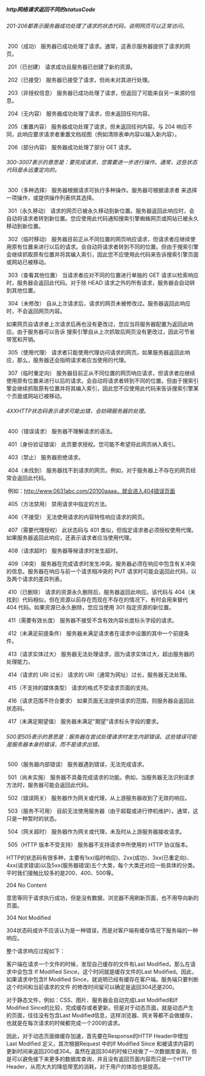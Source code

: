 ##### http网络请求返回不同的statusCode

###### 201-206都表示服务器成功处理了请求的状态代码，说明网页可以正常访问。

​    200（成功） 服务器已成功处理了请求。通常，这表示服务器提供了请求的网页。

​    201（已创建） 请求成功且服务器已创建了新的资源。

​    202（已接受） 服务器已接受了请求，但尚未对其进行处理。

​    203（非授权信息） 服务器已成功处理了请求，但返回了可能来自另一来源的信息。

​    204（无内容） 服务器成功处理了请求，但未返回任何内容。

​    205（重置内容） 服务器成功处理了请求，但未返回任何内容。与 204 响应不同，此响应要求请求者重置文档视图（例如清除表单内容以输入新内容）。

​    206（部分内容） 服务器成功处理了部分 GET 请求。

###### 300-3007表示的意思是：要完成请求，您需要进一步进行操作。通常，这些状态代码是永远重定向的。

​    300（多种选择） 服务器根据请求可执行多种操作。服务器可根据请求者 来选择一项操作，或提供操作列表供其选择。

​    301（永久移动） 请求的网页已被永久移动到新位置。服务器返回此响应时，会自动将请求者转到新位置。您应使用此代码通知搜索引擎蜘蛛网页或网站已被永久移动到新位置。

​    302（临时移动） 服务器目前正从不同位置的网页响应请求，但请求者应继续使用原有位置来进行以后的请求。会自动将请求者转到不同的位置。但由于搜索引擎会继续抓取原有位置并将其编入索引，因此您不应使用此代码来告诉搜索引擎页面或网站已被移动。

​    303（查看其他位置） 当请求者应对不同的位置进行单独的 GET 请求以检索响应时，服务器会返回此代码。对于除 HEAD 请求之外的所有请求，服务器会自动转到其他位置。

​    304（未修改） 自从上次请求后，请求的网页未被修改过。服务器返回此响应时，不会返回网页内容。

​    如果网页自请求者上次请求后再也没有更改过，您应当将服务器配置为返回此响应。由于服务器可以告诉 搜索引擎自从上次抓取后网页没有更改过，因此可节省带宽和开销。

​    305（使用代理） 请求者只能使用代理访问请求的网页。如果服务器返回此响应，那么，服务器还会指明请求者应当使用的代理。

​    307（临时重定向） 服务器目前正从不同位置的网页响应请求，但请求者应继续使用原有位置来进行以后的请求。会自动将请求者转到不同的位置。但由于搜索引擎会继续抓取原有位置并将其编入索引，因此您不应使用此代码来告诉搜索引擎某个页面或网站已被移动。

###### 4XXHTTP状态码表示请求可能出错，会妨碍服务器的处理。

​    400（错误请求） 服务器不理解请求的语法。

​    401（身份验证错误） 此页要求授权。您可能不希望将此网页纳入索引。

​    403（禁止） 服务器拒绝请求。

​    404（未找到） 服务器找不到请求的网页。例如，对于服务器上不存在的网页经常会返回此代码。

​    例如：http://www.0631abc.com/20100aaaa，就会进入404错误页面

​    405（方法禁用） 禁用请求中指定的方法。

​    406（不接受） 无法使用请求的内容特性响应请求的网页。

​    407（需要代理授权） 此状态码与 401 类似，但指定请求者必须授权使用代理。如果服务器返回此响应，还表示请求者应当使用代理。

​    408（请求超时） 服务器等候请求时发生超时。

​    409（冲突） 服务器在完成请求时发生冲突。服务器必须在响应中包含有关冲突的信息。服务器在响应与前一个请求相冲突的 PUT 请求时可能会返回此代码，以及两个请求的差异列表。

​    410（已删除） 请求的资源永久删除后，服务器返回此响应。该代码与 404（未找到）代码相似，但在资源以前存在而现在不存在的情况下，有时会用来替代 404 代码。如果资源已永久删除，您应当使用 301 指定资源的新位置。

​    411（需要有效长度） 服务器不接受不含有效内容长度标头字段的请求。

​    412（未满足前提条件） 服务器未满足请求者在请求中设置的其中一个前提条件。

​    413（请求实体过大） 服务器无法处理请求，因为请求实体过大，超出服务器的处理能力。

​    414（请求的 URI 过长） 请求的 URI（通常为网址）过长，服务器无法处理。

​    415（不支持的媒体类型） 请求的格式不受请求页面的支持。

​    416（请求范围不符合要求） 如果页面无法提供请求的范围，则服务器会返回此状态码。

​    417（未满足期望值） 服务器未满足"期望"请求标头字段的要求。

###### 500至505表示的意思是：服务器在尝试处理请求时发生内部错误。这些错误可能是服务器本身的错误，而不是请求出错。

​       500（服务器内部错误） 服务器遇到错误，无法完成请求。

​        501（尚未实施） 服务器不具备完成请求的功能。例如，当服务器无法识别请求方法时，服务器可能会返回此代码。

​        502（错误网关） 服务器作为网关或代理，从上游服务器收到了无效的响应。

​        503（服务不可用） 目前无法使用服务器（由于超载或进行停机维护）。通常，这只是一种暂时的状态。

​        504（网关超时） 服务器作为网关或代理，未及时从上游服务器接收请求。

​        505（HTTP 版本不受支持） 服务器不支持请求中所使用的 HTTP 协议版本。

HTTP的状态码有很多种，主要有1xx(临时响应)、2xx(成功)、3xx(已重定向)、4xx(请求错误)以及5xx(服务器错误)五个大类，每个大类还对应一些具体的分类。平时我们接触比较多的是200、400、500等。

204 No Content

意思等同于请求执行成功，但是没有数据，浏览器不用刷新页面，也不用导向新的页面。

304 Not Modified

304状态码或许不应该认为是一种错误，而是对客户端有缓存情况下服务端的一种响应。

整个请求响应过程如下：

客户端在请求一个文件的时候，发现自己缓存的文件有Last Modified，那么在请求中会包含 If Modified Since，这个时间就是缓存文件的Last Modified。因此，如果请求中包含If Modified Since，就说明已经有缓存在客户端。服务端只要判断这个时间和当前请求的文件 的修改时间留可以确定是返回304还是200。

对于静态文件，例如：CSS、图片、服务器会自动完成Last Modified和If Modified Since的比较，完成缓存或者更新。但是对于动态页面，就是动态产生的页面，往往没有包含Last Modified信息，这样浏览器、网关等都不会做缓存，也就是在每次请求的时候都完成一个200的请求。

因此，对于动态页面做缓存加速，首先要在Response的HTTP Header中增加Last Modified 定义，其次根据Request 中的If Modified Since 和被请求内容的更新时间来返回200或304。虽然在返回304的时候已经做了一次数据库查询，但是可以避免接下来更多的数据库查询，并且没有返回页面内容而只是一个HTTP Header，从而大大的降低带宽的消耗，对于用户的体验也是提高。
